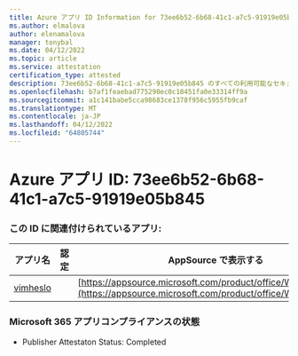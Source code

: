 ```yaml
---
title: Azure アプリ ID Information for 73ee6b52-6b68-41c1-a7c5-91919e05b845
ms.author: elmalova
author: elenamalova
manager: tonybal
ms.date: 04/12/2022
ms.topic: article
ms.service: attestation
certification_type: attested
description: 73ee6b52-6b68-41c1-a7c5-91919e05b845 のすべての利用可能なセキュリティとコンプライアンス情報。
ms.openlocfilehash: b7af1feaebad775290ec0c18451fa0e33314ff9a
ms.sourcegitcommit: a1c141babe5cca98683ce1378f956c5955fb9caf
ms.translationtype: MT
ms.contentlocale: ja-JP
ms.lasthandoff: 04/12/2022
ms.locfileid: "64805744"
---
```

# <a name="azure-app-id-73ee6b52-6b68-41c1-a7c5-91919e05b845"></a>Azure アプリ ID: 73ee6b52-6b68-41c1-a7c5-91919e05b845


### <a name="apps-associated-with-this-id"></a>この ID に関連付けられているアプリ:
| **アプリ名** | **認定** | **AppSource で表示する** |
|--------------|---------------|-----------------------|
| [vimheslo](../forward/WA200003843.md) |  | [https://appsource.microsoft.com/product/office/WA200003843](https://appsource.microsoft.com/product/office/WA200003843) |

### <a name="microsoft-365-app-compliance-status"></a>Microsoft 365 アプリコンプライアンスの状態
- Publisher Attestaton Status: Completed
